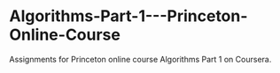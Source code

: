 # Algorithms-Part-1---Princeton-Online-Course

Assignments for Princeton online course Algorithms Part 1 on Coursera. 
